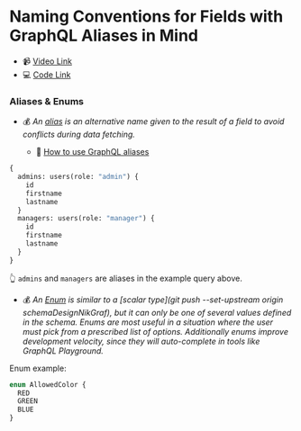 # Naming Conventions for Fields with GraphQL Aliases in Mind

- 📹 [Video Link](https://egghead.io/lessons/graphql-naming-conventions-for-fields-with-graphql-aliases-in-mind)
- 💻 [Code Link](https://github.com/nikgraf/designing-graphql-schemas-course/tree/master/lesson06)

### Aliases & Enums

- 💰 _An [alias](https://www.apollographql.com/docs/resources/graphql-glossary/#alias) is an alternative name given to the result of a field to avoid conflicts during data fetching._

  - 📄 [How to use GraphQL aliases](https://atheros.ai/blog/how-to-use-graphql-aliases)

```graphql
{
  admins: users(role: "admin") {
    id
    firstname
    lastname
  }
  managers: users(role: "manager") {
    id
    firstname
    lastname
  }
}
```

👆 `admins` and `managers` are aliases in the example query above.

- 💰 _An [Enum](https://www.apollographql.com/docs/apollo-server/schema/scalars-enums/) is similar to a [scalar type](git push --set-upstream origin schemaDesignNikGraf), but it can only be one of several values defined in the schema. Enums are most useful in a situation where the user must pick from a prescribed list of options. Additionally enums improve development velocity, since they will auto-complete in tools like GraphQL Playground._

Enum example:

```graphql
enum AllowedColor {
  RED
  GREEN
  BLUE
}
```
